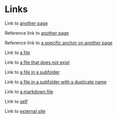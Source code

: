 # Links

Link to [another page](images.md)

Reference link to [another page][1]

Reference link to [a specific anchor on another page][2]

Link to [a file][3]

Link to [a file that does not exist][4]

Link to [a file in a subfolder][5]

Link to [a file in a subfolder with a duplicate name][6]

Link to [a markdown file][7]

Link to [self][8]

Link to [external site][9]

 [1]: images.md
 [2]: images.md#himages
 [3]: linkme.txt
 [4]: does%20not%20exist.txt
 [5]: sub%20folder/link%20another.txt
 [6]: sub%20folder/linkme.txt
 [7]: sub%20folder/link.markdown
 [8]: links.md
 [9]: http://ktsashes.github.io/FruitJS/
